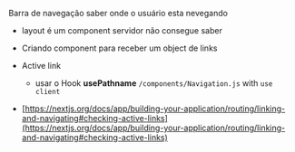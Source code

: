 Barra de navegação saber onde o usuário esta nevegando

- layout é um component servidor não consegue saber
- Criando component para receber um object de links
- Active link

  - usar o Hook **usePathname** `/components/Navigation.js` with `use client`

- [https://nextjs.org/docs/app/building-your-application/routing/linking-and-navigating#checking-active-links](https://nextjs.org/docs/app/building-your-application/routing/linking-and-navigating#checking-active-links)
